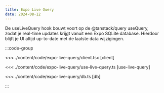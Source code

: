 ```yaml
---
title: Expo Live Query
date: 2024-08-12
---
```


De useLiveQuery hook bouwt voort op de @tanstack/query useQuery, zodat je real-time updates krijgt vanuit een Expo SQLite database. Hierdoor blijft je UI altijd up-to-date met de laatste data wijzigingen.

:::code-group

<<< ./content/code/expo-live-query/client.tsx [client]

<<< ./content/code/expo-live-query/use-live-query.ts [use-live-query]

<<< ./content/code/expo-live-query/db.ts [db]

:::
